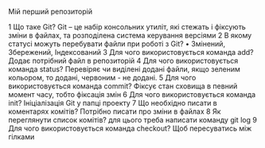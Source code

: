 Мій перший репозиторій

1 Що таке Git? Git – це набір консольних утиліт, які стежать і фіксують зміни в файлах, та розподілена система керування версіями
2 В якому статусі можуть перебувати файли при роботі з Git? • Змінений, Збережений, Індексований
3 Для чого використовується команда add? Додає потрібний файл в репозиторій
4 Для чого використовується команда status? Перевіряє чи виділені додані файли, якщо зеленим кольором, то додані, червоним - не додані.
5 Для чого використовується команда commit? Фіксує стан сховища в певний момент часу, тобто фіксація змін
6 Для чого використовується команда init? Ініціалізація Git у папці проекту
7 Що необхідно писати в коментарях комітів? Потрібно писати про зміни в файлах
8 Як переглянути список комітів? для цього треба написати команду git log
9 Для чого використовується команда checkout? Щоб пересуватись між гілками
